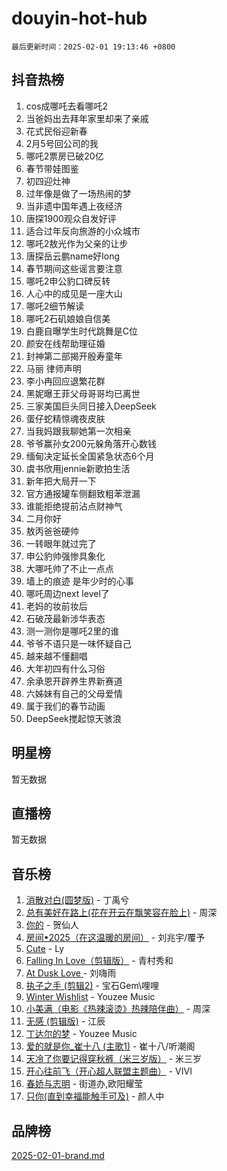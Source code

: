 # douyin-hot-hub

`最后更新时间：2025-02-01 19:13:46 +0800`

## 抖音热榜

1. cos成哪吒去看哪吒2
1. 当爸妈出去拜年家里却来了亲戚
1. 花式民俗迎新春
1. 2月5号回公司的我
1. 哪吒2票房已破20亿
1. 春节带娃图鉴
1. 初四迎灶神
1. 过年像是做了一场热闹的梦
1. 当非遗中国年遇上夜经济
1. 唐探1900观众自发好评
1. 适合过年反向旅游的小众城市
1. 哪吒2敖光作为父亲的让步
1. 唐探岳云鹏name好long
1. 春节期间这些谣言要注意
1. 哪吒2申公豹口碑反转
1. 人心中的成见是一座大山
1. 哪吒2细节解读
1. 哪吒2石矶娘娘自信美
1. 白鹿自曝学生时代跳舞是C位
1. 颜安在线帮助理征婚
1. 封神第二部揭开殷寿童年
1. 马丽 律师声明
1. 李小冉回应退繁花群
1. 黑妮曝王菲父母哥哥均已离世
1. 三家美国巨头同日接入DeepSeek
1. 蛋仔蛇精惊魂夜皮肤
1. 当我妈跟我聊她第一次相亲
1. 爷爷赢孙女200元躲角落开心数钱
1. 缅甸决定延长全国紧急状态6个月
1. 虞书欣用jennie新歌拍生活
1. 新年把大局开一下
1. 官方通报罐车侧翻致粗苯泄漏
1. 谁能拒绝提前沾点财神气
1. 二月你好
1. 敖丙爸爸硬帅
1. 一转眼年就过完了
1. 申公豹帅强惨具象化
1. 大哪吒帅了不止一点点
1. 墙上的痕迹 是年少时的心事
1. 哪吒周边next level了
1. 老妈的妆前妆后
1. 石破茂最新涉华表态
1. 测一测你是哪吒2里的谁
1. 爷爷不语只是一味怀疑自己
1. 越来越不懂翻唱
1. 大年初四有什么习俗
1. 余承恩开辟养生界新赛道
1. 六姊妹有自己的父母爱情
1. 属于我们的春节动画
1. DeepSeek搅起惊天骇浪

## 明星榜

暂无数据

## 直播榜

暂无数据

## 音乐榜

1. [消散对白(圆梦版)](https://sf5-hl-cdn-tos.douyinstatic.com/obj/tos-cn-ve-2774/og4jB5I5IizzoZVAAAzWgBMAsMDWoArfwBOiFs) - 丁禹兮
1. [总有美好在路上(花在开云在飘笑容在脸上)](https://sf5-hl-cdn-tos.douyinstatic.com/obj/tos-cn-ve-2774/oU5u7NwtfBIvaNhoQBszOvAlRiAoiWAVVyBMq4) - 周深
1. [你的](https://sf5-hl-cdn-tos.douyinstatic.com/obj/tos-cn-ve-2774/oYuIeKf42jB7sEV6B2upMdpYAgfrQWj0FeRegh) - 贺仙人
1. [房间•2025（在这温暖的房间）](https://sf5-hl-cdn-tos.douyinstatic.com/obj/tos-cn-ve-2774/oMzJcnT8BgIetASeBfwfEeBQVNfACiCifhfZP7g) - 刘兆宇/覆予
1. [Cute](https://sf5-hl-cdn-tos.douyinstatic.com/obj/tos-cn-ve-2774/o4IbIzHWKAAB4wsS5qMBRiiAlEBGTpQRNfFvuo) - Ly
1. [Falling In Love（剪辑版）](https://sf5-hl-cdn-tos.douyinstatic.com/obj/tos-cn-ve-2774/o8ajpA8zzgBPahbBIO8AcKGBLJezFCRd1wfP9f) - 青村秀和
1. [ At Dusk  Love ](https://sf3-cdn-tos.douyinstatic.com/obj/tos-cn-ve-2774/o8CrpCf5CaYgI4ZrtQgMQAFEfuGqNnRSDQAPBc) - 刘嗨雨
1. [执子之手 (剪辑2)](https://sf5-hl-cdn-tos.douyinstatic.com/obj/tos-cn-ve-2774/oUoZLQjCc31XzqsBnBQUNgeKtYPBcgbFDwtfcu) - 宝石Gem\哩哩
1. [Winter Wishlist](https://sf5-hl-cdn-tos.douyinstatic.com/obj/tos-cn-ve-2774/oIIgUOeamCFCVAzxN6MFRLIBlLGpUqQxeeHrLE) - Youzee Music
1. [小美满（电影《热辣滚烫》热辣陪伴曲）](https://sf5-hl-cdn-tos.douyinstatic.com/obj/tos-cn-ve-2774/o0GAn2lSgfZIDUgtevCGDQYnFg4CwnrBaxbTZL) - 周深
1. [无感 (剪辑版)](https://sf5-hl-cdn-tos.douyinstatic.com/obj/tos-cn-ve-2774/o0eIsUzJBDlQaQFC5OFlgbMEZC1TFYBftOBn6p) - 江辰
1. [丁达尔的梦](https://sf5-hl-cdn-tos.douyinstatic.com/obj/tos-cn-ve-2774/oMU3WirUZBVQkAC9ccG5P2IQirziZM2RTInUY) - Youzee Music
1. [爱的就是你_崔十八 (主歌1)](https://sf5-hl-cdn-tos.douyinstatic.com/obj/tos-cn-ve-2774/oI5BO5DhFZ6UTcNCnZaOCBLtZ7WIMQGfgnXf5E) - 崔十八/听潮阁
1. [天冷了你要记得穿秋裤（米三岁版）](https://sf5-hl-cdn-tos.douyinstatic.com/obj/tos-cn-ve-2774/oQlIwVIDWiZ6BQilAorS7MA0AgCkQDvcZAdm1) - 米三岁
1. [开心往前飞（开心超人联盟主题曲）](https://sf5-hl-cdn-tos.douyinstatic.com/obj/tos-cn-ve-2774/9d8fb7c82cf1421fb93a9fe925275e0a) - VIVI
1. [春娇与志明](https://sf5-hl-cdn-tos.douyinstatic.com/obj/tos-cn-ve-2774/e530d8fceb7044b39707d7f9ff54add1) - 街道办,欧阳耀莹
1. [只你(直到幸福能触手可及)](https://sf5-hl-cdn-tos.douyinstatic.com/obj/tos-cn-ve-2774/o0lBkRDzFTeaVSUz3ZZSCBVtZ5DIMQGfgmEAuE) - 颜人中

## 品牌榜

[2025-02-01-brand.md](2025-02-01-brand.md)
